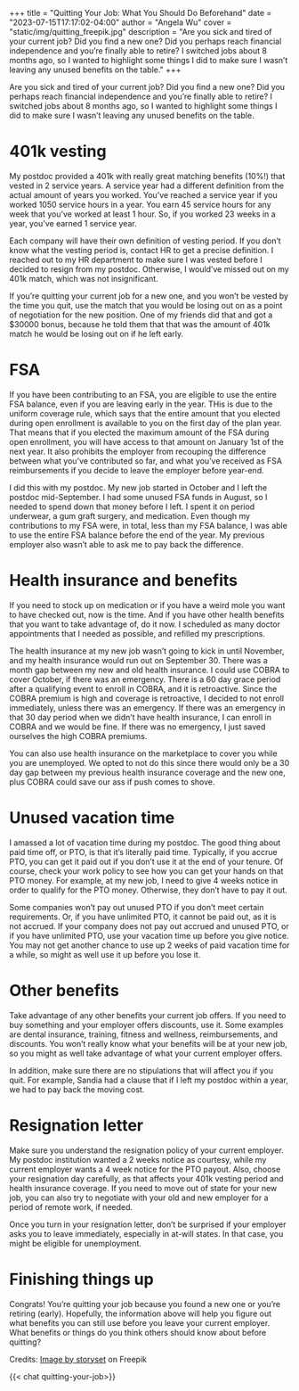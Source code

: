 +++
title = "Quitting Your Job: What You Should Do Beforehand"
date = "2023-07-15T17:17:02-04:00"
author = "Angela Wu"
cover = "static/img/quitting_freepik.jpg"
description = "Are you sick and tired of your current job? Did you find a new one? Did you perhaps reach financial independence and you’re finally able to retire? I switched jobs about 8 months ago, so I wanted to highlight some things I did to make sure I wasn’t leaving any unused benefits on the table."
+++

Are you sick and tired of your current job? Did you find a new one? Did you perhaps reach financial independence and you’re finally able to retire? I switched jobs about 8 months ago, so I wanted to highlight some things I did to make sure I wasn’t leaving any unused benefits on the table.

# 401k vesting
My postdoc provided a 401k with really great matching benefits (10%!) that vested in 2 service years. A service year had a different definition from the actual amount of years you worked. You’ve reached a service year if you worked 1050 service hours in a year. You earn 45 service hours for any week that you’ve worked at least 1 hour. So, if you worked 23 weeks in a year, you’ve earned 1 service year. 

Each company will have their own definition of vesting period. If you don’t know what the vesting period is, contact HR to get a precise definition. I reached out to my HR department to make sure I was vested before I decided to resign from my postdoc. Otherwise, I would’ve missed out on my 401k match, which was not insignificant.

If you’re quitting your current job for a new one, and you won’t be vested by the time you quit, use the match that you would be losing out on as a point of negotiation for the new position. One of my friends did that and got a $30000 bonus, because he told them that that was the amount of 401k match he would be losing out on if he left early. 

# FSA

If you have been contributing to an FSA, you are eligible to use the entire FSA balance, even if you are leaving early in the year. THis is due to the uniform coverage rule, which says that the entire amount that you elected during open enrollment is available to you on the first day of the plan year. That means that if you elected the maximum amount of the FSA during open enrollment, you will have access to that amount on January 1st of the next year. It also prohibits the employer from recouping the difference between what you’ve contributed so far, and what you’ve received as FSA reimbursements if you decide to leave the employer before year-end. 

I did this with my postdoc. My new job started in October and I left the postdoc mid-September. I had some unused FSA funds in August, so I needed to spend down that money before I left. I spent it on period underwear, a gum graft surgery, and medication. Even though my contributions to my FSA were, in total, less than my FSA balance, I was able to use the entire FSA balance before the end of the year. My previous employer also wasn’t able to ask me to pay back the difference. 

# Health insurance and benefits
If you need to stock up on medication or if you have a weird mole you want to have checked out, now is the time. And if you have other health benefits that you want to take advantage of, do it now. I scheduled as many doctor appointments that I needed as possible, and refilled my prescriptions. 

The health insurance at my new job wasn’t going to kick in until November, and my health insurance would run out on September 30. There was a month gap between my new and old health insurance. I could use COBRA to cover October, if there was an emergency. There is a 60 day grace period after a qualifying event to enroll in COBRA, and it is retroactive. Since the COBRA premium is high and coverage is retroactive, I decided to not enroll immediately, unless there was an emergency. If there was an emergency in that 30 day period when we didn’t have health insurance, I can enroll in COBRA and we would be fine. If there was no emergency, I just saved ourselves the high COBRA premiums.

You can also use health insurance on the marketplace to cover you while you are unemployed. We opted to not do this since there would only be a 30 day gap between my previous health insurance coverage and the new one, plus COBRA could save our ass if push comes to shove. 

# Unused vacation time
I amassed a lot of vacation time during my postdoc. The good thing about paid time off, or PTO, is that it’s literally paid time. Typically, if you accrue PTO, you can get it paid out if you don’t use it at the end of your tenure. Of course, check your work policy to see how you can get your hands on that PTO money. For example, at my new job, I need to give 4 weeks notice in order to qualify for the PTO money. Otherwise, they don’t have to pay it out. 

Some companies won’t pay out unused PTO if you don’t meet certain requirements. Or, if you have unlimited PTO, it cannot be paid out, as it is not accrued. If your company does not pay out accrued and unused PTO, or if you have unlimited PTO, use your vacation time up before you give notice. You may not get another chance to use up 2 weeks of paid vacation time for a while, so might as well use it up before you lose it. 

# Other benefits
Take advantage of any other benefits your current job offers. If you need to buy something and your employer offers discounts, use it. Some examples are dental insurance, training, fitness and wellness, reimbursements, and discounts. You won’t really know what your benefits will be at your new job, so you might as well take advantage of what your current employer offers.

In addition, make sure there are no stipulations that will affect you if you quit. For example, Sandia had a clause that if I left my postdoc within a year, we had to pay back the moving cost. 

# Resignation letter
Make sure you understand the resignation policy of your current employer. My postdoc institution wanted a 2 weeks notice as courtesy, while my current employer wants a 4 week notice for the PTO payout. Also, choose your resignation day carefully, as that affects your 401k vesting period and health insurance coverage. If you need to move out of state for your new job, you can also try to negotiate with your old and new employer for a period of remote work, if needed. 

Once you turn in your resignation letter, don’t be surprised if your employer asks you to leave immediately, especially in at-will states. In that case, you might be eligible for unemployment. 

# Finishing things up

Congrats! You’re quitting your job because you found a new one or you’re retiring (early). Hopefully, the information above will help you figure out what benefits you can still use before you leave your current employer. What benefits or things do you think others should know about before quitting?

Credits: [Image by storyset](https://www.freepik.com/free-vector/quitting-job-concept-illustration_16693297.htm) on Freepik

{{< chat quitting-your-job>}}
